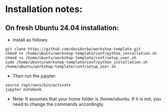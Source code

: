 # Installation notes:

## On fresh Ubuntu 24.04 installation:
* Install as follows:
```
git clone https://github.com/davidvrba/workshop-template.git
chmod +x /home/ubuntu/workshop-template/conf/python_installation.sh
chmod +x /home/ubuntu/workshop-template/conf/setup_user.sh
sudo /home/ubuntu/workshop-template/conf/python_installation.sh
/home/ubuntu/workshop-template/conf/setup_user.sh
```
* Then run the jupyter:
```
source /opt/venv/bin/activate
jupyter notebook
```
* Note: It assumes that your home folder is /home/ubuntu. If it is not, you need to change the commands accordingly.
